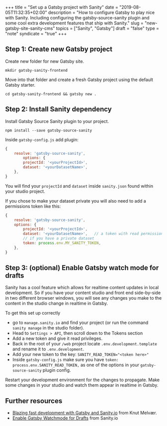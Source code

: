 +++
title = "Set up a Gatsby project with Sanity"
date = "2019-08-05T11:32:35+02:00"
description = "How to configure Gatsby to play nice with Sanity. Including configuring the gatsby-source-sanity plugin and some cool extra development features that ship with Sanity."
slug = "new-gatsby-site-sanity-cms"
topics = ["Sanity", "Gatsby"]
draft = "false"
type = "note"
syndicate = "true"
+++

## Step 1: Create new Gatsby project

Create new folder for new Gatsby site.

`mkdir gatsby-sanity-frontend`

Move into that folder and create a fresh Gatsby project using the default Gatsby starter.

`cd gatsby-sanity-frontend && gatsby new .`

## Step 2: Install Sanity dependency

Install Gatsby Source Sanity plugin to your project.

`npm install --save gatsby-source-sanity`

Inside `gatsby-config.js` add plugin:

```javascript
{
	resolve: 'gatsby-source-sanity',
		options: {
		projectId: '<yourProjectId>',
		dataset: '<yourDatasetName>',
	},
}
```

You will find your `projectId` and `dataset` inside `sanity.json` found within your studio project.

If you chose to make your dataset private you will also need to add a permissions token like this:

```javascript
{
	resolve: 'gatsby-source-sanity',
	options: {
		projectId: '<yourProjectId>',
		dataset: '<yourDatasetName>',	// a token with read permissions is required
		// if you have a private dataset
		token: process.env.MY_SANITY_TOKEN,
	},
}
```

## Step 3: (optional) Enable Gatsby watch mode for drafts

Sanity has a cool feature which allows for realtime content updates in local development. So if you have your content studio and front end side-by-side in two different browser windows, you will see any changes you make to the content in the studio change in realtime in Gatsby.

To get this set up correctly

- go to `manage.sanity.io` and find your project (or run the command `sanity manage` in the studio folder).
- Head to `Settings > API`, then scroll down to the Tokens section
- Add a new token and give it read privileges.
- Back in the root of your `/web` project locate `.env.development.template` and rename it to `.env.development`.
- Add your new token to the key: `SANITY_READ_TOKEN="<token here>"`
- Inside `gatsby-config.js` make sure you have `token: process.env.SANITY_READ_TOKEN,` as one of the options in your `gatsby-source-sanity` plugin config.

Restart your development environment for the changes to propagate. Make some changes in your studio and watch them appear in realtime in Gatsby.

## Further resources

- [Blazing fast development with Gatsby and Sanity.io](https://www.gatsbyjs.org/blog/2019-01-25-blazing-fast-development-with-gatsby-and-sanity-io/) from Knut Melvær.
- [Enable Gatsby Watchmode for Drafts](https://github.com/sanity-io/example-company-website-gatsby-sanity-combo#enable-gatsby-watch-mode-for-drafts) from Sanity.io
